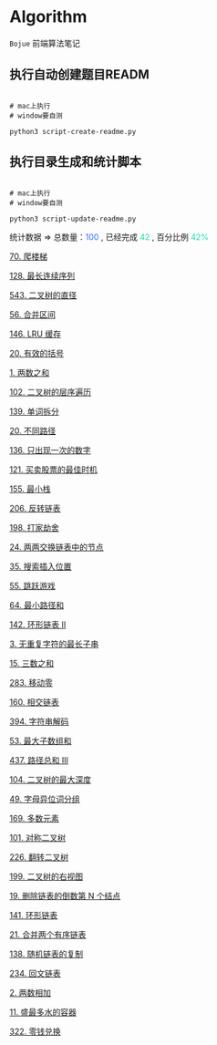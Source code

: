 # Algorithm


`Bojue` 前端算法笔记

## 执行自动创建题目READM


```shell

# mac上执行
# window要自测

python3 script-create-readme.py
```



## 执行目录生成和统计脚本

```shell

# mac上执行
# window要自测

python3 script-update-readme.py
```




统计数据 => 总数量：<font color="#336df4" >100</font>  , 已经完成 <font color="#1dddae" >42</font> , 百分比例 <font color="#1dddae" >42%</font>


[70. 爬楼梯](src/hot-100/climbing-staris/README.md)

[128. 最长连续序列](src/hot-100/longest-consecutive-sequence/README.md)

[543. 二叉树的直径](src/hot-100/diameter-of-binary-tree/README.md)

[56. 合并区间](src/hot-100/merge-intervals/README.md)

[146. LRU 缓存](src/hot-100/lru-cache/README.md)

[20. 有效的括号](src/hot-100/valid-parentheses/README.md)

[1. 两数之和](src/hot-100/tow-sun/README.md)

[102. 二叉树的层序遍历](src/hot-100/binary-tree-level-order-traversal/README.md)

[139. 单词拆分](src/hot-100/word-break/README.md)

[20. 不同路径](src/hot-100/unique-paths/README.md)

[136. 只出现一次的数字](src/hot-100/signal-number/README.md)

[121. 买卖股票的最佳时机](src/hot-100/best-time-to-buy-and-sell-stock/README.md)

[155. 最小栈](src/hot-100/min-stack/README.md)

[206. 反转链表](src/hot-100/reverse-linked-list/README.md)

[198. 打家劫舍](src/hot-100/house-robber/README.md)

[24. 两两交换链表中的节点](src/hot-100/swap-nodes-in-pairs/README.md)

[35. 搜索插入位置](src/hot-100/search-insert-position/README.md)

[55. 跳跃游戏](src/hot-100/jump-game/README.md)

[64. 最小路径和](src/hot-100/minimum-path-sum/README.md)

[142. 环形链表 II](src/hot-100/linked-list-cycle-ii/README.md)

[3. 无重复字符的最长子串](src/hot-100/longest-substring-without-repeating-characters/README.md)

[15. 三数之和](src/hot-100/3sum/README.md)

[283. 移动零](src/hot-100/move-zeroes/README.md)

[160. 相交链表](src/hot-100/intersection-of-two-linked-lists/README.md)

[394. 字符串解码](src/hot-100/decode-string/README.md)

[53. 最大子数组和](src/hot-100/maximum-subarray/README.md)

[437. 路径总和 III](src/hot-100/path-sum-iii/README.md)

[104. 二叉树的最大深度](src/hot-100/maximum-depth-of-binary-tree/README.md)

[49. 字母异位词分组](src/hot-100/group-anagrams/README.md)

[169. 多数元素](src/hot-100/majority-elemen/README.md)

[101. 对称二叉树](src/hot-100/symmetric-tree/README.md)

[226. 翻转二叉树](src/hot-100/invert-binary-tree/README.md)

[199. 二叉树的右视图](src/hot-100/binary-tree-right-side-view/README.md)

[19. 删除链表的倒数第 N 个结点](src/hot-100/remove-nth-node-from-end-of-list/README.md)

[141. 环形链表](src/hot-100/linked-list-cycle/README.md)

[21. 合并两个有序链表](src/hot-100/merge-two-sorted-lists/README.md)

[138. 随机链表的复制](src/hot-100/copy-list-with-random-pointer/README.md)

[234. 回文链表](src/hot-100/palindrome-linked-list/README.md)

[2. 两数相加](src/hot-100/add-two-numbers/README.md)

[11. 盛最多水的容器](src/hot-100/container-with-most-water/README.md)

[322. 零钱兑换](src/hot-100/coin-change/README.md)

